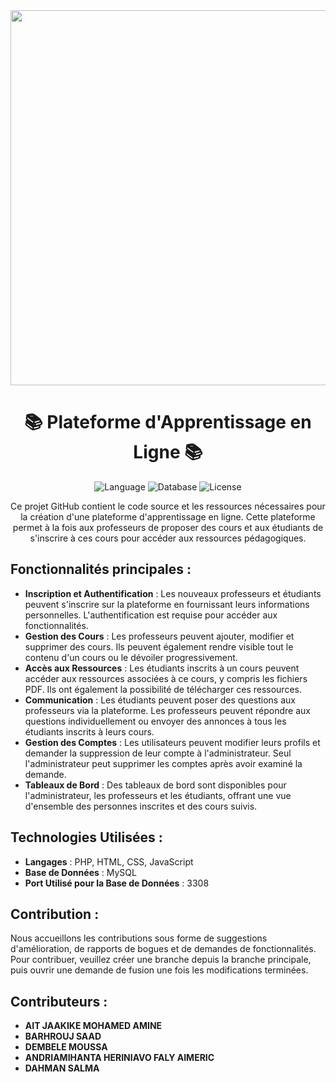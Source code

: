 <div align="center">
  <img src="https://cdn.pixabay.com/photo/2017/08/30/01/05/milky-way-2695569_960_720.jpg" width="600"/>
  <h1>📚 Plateforme d'Apprentissage en Ligne 📚</h1>
  <p>
    <img src="https://img.shields.io/badge/Language-PHP%2C%20HTML%2C%20CSS%2C%20JavaScript-blue" alt="Language">
    <img src="https://img.shields.io/badge/Database-MySQL-yellow" alt="Database">
    <img src="https://img.shields.io/github/license/votre-nom/plateforme-apprentissage-en-ligne" alt="License">
  </p>
  <p>Ce projet GitHub contient le code source et les ressources nécessaires pour la création d'une plateforme d'apprentissage en ligne. Cette plateforme permet à la fois aux professeurs de proposer des cours et aux étudiants de s'inscrire à ces cours pour accéder aux ressources pédagogiques.</p>
</div>

## Fonctionnalités principales :

- **Inscription et Authentification** : Les nouveaux professeurs et étudiants peuvent s'inscrire sur la plateforme en fournissant leurs informations personnelles. L'authentification est requise pour accéder aux fonctionnalités.
- **Gestion des Cours** : Les professeurs peuvent ajouter, modifier et supprimer des cours. Ils peuvent également rendre visible tout le contenu d'un cours ou le dévoiler progressivement.
- **Accès aux Ressources** : Les étudiants inscrits à un cours peuvent accéder aux ressources associées à ce cours, y compris les fichiers PDF. Ils ont également la possibilité de télécharger ces ressources.
- **Communication** : Les étudiants peuvent poser des questions aux professeurs via la plateforme. Les professeurs peuvent répondre aux questions individuellement ou envoyer des annonces à tous les étudiants inscrits à leurs cours.
- **Gestion des Comptes** : Les utilisateurs peuvent modifier leurs profils et demander la suppression de leur compte à l'administrateur. Seul l'administrateur peut supprimer les comptes après avoir examiné la demande.
- **Tableaux de Bord** : Des tableaux de bord sont disponibles pour l'administrateur, les professeurs et les étudiants, offrant une vue d'ensemble des personnes inscrites et des cours suivis.

## Technologies Utilisées :

- **Langages** : PHP, HTML, CSS, JavaScript 
- **Base de Données** : MySQL
- **Port Utilisé pour la Base de Données** : 3308

## Contribution :

Nous accueillons les contributions sous forme de suggestions d'amélioration, de rapports de bogues et de demandes de fonctionnalités. Pour contribuer, veuillez créer une branche depuis la branche principale, puis ouvrir une demande de fusion une fois les modifications terminées.

## Contributeurs :

- **AIT JAAKIKE MOHAMED AMINE**
- **BARHROUJ SAAD**
- **DEMBELE MOUSSA**
- **ANDRIAMIHANTA HERINIAVO FALY AIMERIC**
- **DAHMAN SALMA**
